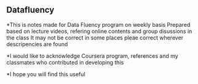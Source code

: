 ## Datafluency
*This is notes made for Data Fluency program on weekly basis
Prepared based on lecture videos, refering online contents and group disussions in the class
It may not be correct in some places pleae correct wherever descripencies are found

*I would like to acknowledge Coursera program, references and my classmates who contributed in developing this

*I hope you will find this useful
